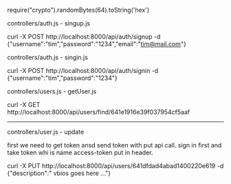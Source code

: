 require("crypto").randomBytes(64).toString('hex')

controllers/auth.js - singup.js

curl -X POST http://localhost:8000/api/auth/signup -d {"username":"tim","password":"1234","email":"tim@mail.com"}

controllers/auth.js - singin.js

curl -X POST http://localhost:8000/api/auth/signin -d {"username":"tim","password":"1234"}

controllers/users.js - getUser.js

curl -X GET http://localhost:8000/api/users/find/641e1916e39f037954cf5aaf

---

controllers/user.js - update

first we need to get token ansd send token with put api call.
sign in first and take token whi is name access-token put in header.

curl -X PUT http://localhost:8000/api/users/641dfdad4abad1400220e619 -d {"description":" vbios goes here ..."}
